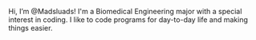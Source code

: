 Hi, I’m @Madsluads! I'm a Biomedical Engineering major with a special interest in coding. I like to code programs for day-to-day
life and making things easier.

<!---
Madsluads/Madsluads is a ✨ special ✨ repository because its `README.md` (this file) appears on your GitHub profile.
You can click the Preview link to take a look at your changes.
--->
